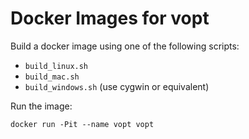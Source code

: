 Docker Images for vopt
======================

Build a docker image using one of the following scripts:

* `build_linux.sh`
* `build_mac.sh`
* `build_windows.sh` (use cygwin or equivalent)

Run the image:

```
docker run -Pit --name vopt vopt
```